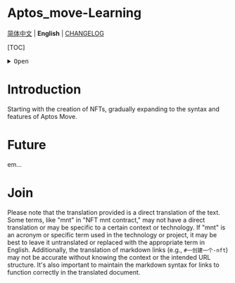 <a name="readme-top"></a>
# Aptos_move-Learning

[简体中文](../../README.md) | **English** | [CHANGELOG](Docs/CHANGELOG.md)


[TOC]
<details>
<summary><kbd>Open</kbd></summary>

- [Create Your First NFT](#one-create-an-nft): A simple NFT mnt contract that can only be created once and cannot be recreated, with no error handling.

- [Create an NFT that Stores burn Inside the Object](#two-create-an-nft-that-stores-burn-inside-the-object): This is an optimized version of the previous one, creating an object to store references and other content.

- [Create an NFT with Changeable Content](#three-create-an-nft-with-changeable-content): This is an optimized version of the previous one, creating an object to store references and other content.

</details>


# Introduction

Starting with the creation of NFTs, gradually expanding to the syntax and features of Aptos Move.

# Future

em...

# Join

Please note that the translation provided is a direct translation of the text. Some terms, like "mnt" in "NFT mnt contract," may not have a direct translation or may be specific to a certain context or technology. If "mnt" is an acronym or specific term used in the technology or project, it may be best to leave it untranslated or replaced with the appropriate term in English. Additionally, the translation of markdown links (e.g., `#一创建一个-nft`) may not be accurate without knowing the context or the intended URL structure. It's also important to maintain the markdown syntax for links to function correctly in the translated document.

